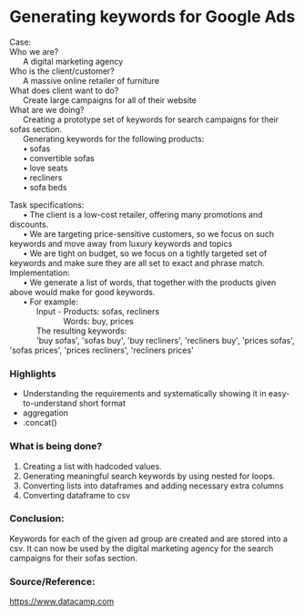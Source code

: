 # Generating keywords for Google Ads


Case:   
Who we are?  <br>
&nbsp; &nbsp;&nbsp;&nbsp; A digital marketing agency <br>
Who is the client/customer? <br>
   &nbsp; &nbsp;&nbsp;&nbsp; A massive online retailer of furniture <br>
What does client want to do?  <br>
  &nbsp; &nbsp;&nbsp;&nbsp;  Create large campaigns for all of their website <br>
What are we doing?  <br>
 &nbsp; &nbsp;&nbsp;&nbsp;	Creating a prototype set of keywords for search campaigns for their sofas section.  <br>
&nbsp; &nbsp;&nbsp;&nbsp;    Generating keywords for the following products: <br>
&nbsp; &nbsp;&nbsp;&nbsp;    •	sofas <br>
&nbsp; &nbsp;&nbsp;&nbsp;    •	convertible sofas <br>
&nbsp; &nbsp;&nbsp;&nbsp;    •	love seats <br> 
&nbsp; &nbsp;&nbsp;&nbsp;    •	recliners <br> 
&nbsp; &nbsp;&nbsp;&nbsp;    •	sofa beds <br> 

Task specifications: <br>
&nbsp; &nbsp;&nbsp;&nbsp;    •	The client is a low-cost retailer, offering many promotions and discounts.  <br> 
&nbsp; &nbsp;&nbsp;&nbsp;    •	We are targeting price-sensitive customers, so we focus on such keywords and move away from luxury keywords and topics <br> 
 &nbsp; &nbsp;&nbsp;&nbsp;   •	We are tight on budget, so we focus on a tightly targeted set of keywords and make sure they are all set to exact and phrase match. <br> 
Implementation: <br> 
  &nbsp; &nbsp;&nbsp;&nbsp;  •	We generate a list of words, that together with the products given above would make for good keywords.  <br> 
  &nbsp; &nbsp;&nbsp;&nbsp;  •	For example: <br> 
  &nbsp; &nbsp;&nbsp;&nbsp;    &nbsp; &nbsp;&nbsp;&nbsp;  Input - Products: sofas, recliners <br> 
 &nbsp; &nbsp;&nbsp;&nbsp;  &nbsp; &nbsp;&nbsp;&nbsp;  &nbsp; &nbsp;&nbsp;&nbsp;    &nbsp; &nbsp;&nbsp;&nbsp;    Words: buy, prices <br> 
 &nbsp; &nbsp;&nbsp;&nbsp;   &nbsp; &nbsp;&nbsp;&nbsp;    The resulting keywords:  <br> 
  &nbsp; &nbsp;&nbsp;&nbsp;    &nbsp; &nbsp;&nbsp;&nbsp;      'buy sofas', 'sofas buy', 'buy recliners', 'recliners buy', 'prices sofas', 'sofas prices', 'prices recliners', 'recliners prices' <br> 


### Highlights

* Understanding the requirements and systematically showing it in easy-to-understand short format
* aggregation
* .concat()


### What is being done?

1) Creating a list with hadcoded values. <br>
2) Generating meaningful search keywords by using nested for loops. <br>
3) Converting lists into dataframes and adding necessary extra columns<br>
4) Converting dataframe to csv<br>
 

### Conclusion:

Keywords for each of the given ad group are created and are stored into a csv. It can now be used by the digital marketing agency for the search campaigns for their sofas section.

### Source/Reference:

 https://www.datacamp.com <br>
